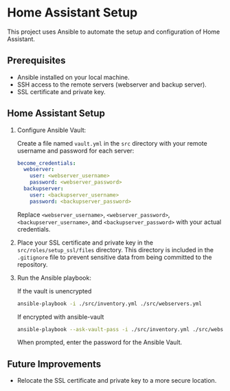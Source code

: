 # Home Assistant Setup

This project uses Ansible to automate the setup and configuration of Home Assistant.

## Prerequisites

- Ansible installed on your local machine.
- SSH access to the remote servers (webserver and backup server).
- SSL certificate and private key.

## Home Assistant Setup

1. Configure Ansible Vault:

    Create a file named `vault.yml` in the `src` directory with your remote username and password for each server:

    ```yml
    become_credentials:
      webserver:
        user: <webserver_username>
        password: <webserver_password>
      backupserver:
        user: <backupserver_username>
        password: <backupserver_password>
    ```

    Replace `<webserver_username>`, `<webserver_password>`, `<backupserver_username>`, and `<backupserver_password>` with your actual credentials.

2. Place your SSL certificate and private key in the `src/roles/setup_ssl/files` directory. This directory is included in the `.gitignore` file to prevent sensitive data from being committed to the repository.

3. Run the Ansible playbook:

    If the vault is unencrypted
    ```sh
    ansible-playbook -i ./src/inventory.yml ./src/webservers.yml
    ```
    If encrypted with ansible-vault
    ```sh
    ansible-playbook --ask-vault-pass -i ./src/inventory.yml ./src/webservers.yml
    ```
    When prompted, enter the password for the Ansible Vault.

## Future Improvements

- Relocate the SSL certificate and private key to a more secure location.